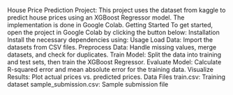 House Price Prediction Project:
This project uses the dataset from kaggle to predict house prices using an XGBoost Regressor model. The implementation is done in Google Colab.
Getting Started
To get started, open the project in Google Colab by clicking the button below:
Installation
Install the necessary dependencies using:
Usage
Load Data: Import the datasets from CSV files.
Preprocess Data: Handle missing values, merge datasets, and check for duplicates.
Train Model: Split the data into training and test sets, then train the XGBoost Regressor.
Evaluate Model: Calculate R-squared error and mean absolute error for the training data.
Visualize Results: Plot actual prices vs. predicted prices.
Data Files
train.csv: Training dataset
sample_submission.csv: Sample submission file
